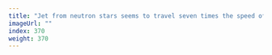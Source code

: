 ```yaml
---
title: "Jet from neutron stars seems to travel seven times the speed of light"
imageUrl: ""
index: 370
weight: 370
---
```

